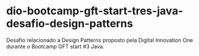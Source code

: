 # dio-bootcamp-gft-start-tres-java-desafio-design-patterns
Desafio relacionado a Design Patterns proposto pela Digital Innovation One durante o Bootcamp GFT start #3 Java.
